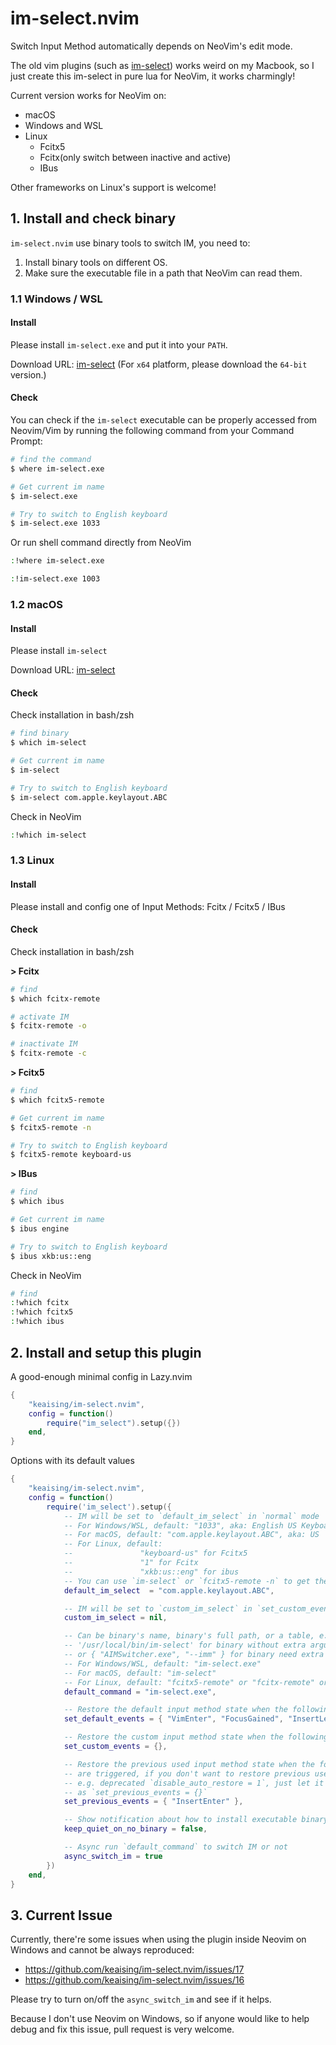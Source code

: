# im-select.nvim

Switch Input Method automatically depends on NeoVim's edit mode.

The old vim plugins (such as [im-select](https://github.com/daipeihust/im-select)) works weird on my Macbook, so I just create this im-select in pure lua for NeoVim, it works charmingly!

Current version works for NeoVim on:

- macOS
- Windows and WSL
- Linux
  - Fcitx5
  - Fcitx(only switch between inactive and active)
  - IBus

Other frameworks on Linux's support is welcome!

## 1. Install and check binary

`im-select.nvim` use binary tools to switch IM, you need to:

1. Install binary tools on different OS.
2. Make sure the executable file in a path that NeoVim can read them.

### 1.1 Windows / WSL

#### Install

Please install `im-select.exe` and put it into your `PATH`.

Download URL: [im-select](https://github.com/daipeihust/im-select)
(For `x64` platform, please download the `64-bit` version.)

#### Check

You can check if the `im-select` executable can be properly accessed from Neovim/Vim by running the following command from your Command Prompt:

```bash
# find the command
$ where im-select.exe

# Get current im name
$ im-select.exe

# Try to switch to English keyboard
$ im-select.exe 1033
```

Or run shell command directly from NeoVim

```bash
:!where im-select.exe

:!im-select.exe 1003
```

### 1.2 macOS

#### Install

Please install `im-select`

Download URL: [im-select](https://github.com/daipeihust/im-select)

#### Check

Check installation in bash/zsh

```bash
# find binary
$ which im-select

# Get current im name
$ im-select

# Try to switch to English keyboard
$ im-select com.apple.keylayout.ABC
```

Check in NeoVim

```bash
:!which im-select
```

### 1.3 Linux

#### Install

Please install and config one of Input Methods: Fcitx / Fcitx5 / IBus

#### Check

Check installation in bash/zsh

**> Fcitx**

```bash
# find
$ which fcitx-remote

# activate IM
$ fcitx-remote -o

# inactivate IM
$ fcitx-remote -c
```

**> Fcitx5**

```bash
# find
$ which fcitx5-remote

# Get current im name
$ fcitx5-remote -n

# Try to switch to English keyboard
$ fcitx5-remote keyboard-us
```

**> IBus**

```bash
# find
$ which ibus

# Get current im name
$ ibus engine

# Try to switch to English keyboard
$ ibus xkb:us::eng
```

Check in NeoVim

```bash
# find
:!which fcitx
:!which fcitx5
:!which ibus
```

## 2. Install and setup this plugin

A good-enough minimal config in Lazy.nvim

```lua
{
    "keaising/im-select.nvim",
    config = function()
        require("im_select").setup({})
    end,
}
```

Options with its default values

```lua
{
    "keaising/im-select.nvim",
    config = function()
        require('im_select').setup({
            -- IM will be set to `default_im_select` in `normal` mode
            -- For Windows/WSL, default: "1033", aka: English US Keyboard
            -- For macOS, default: "com.apple.keylayout.ABC", aka: US
            -- For Linux, default:
            --               "keyboard-us" for Fcitx5
            --               "1" for Fcitx
            --               "xkb:us::eng" for ibus
            -- You can use `im-select` or `fcitx5-remote -n` to get the IM's name
            default_im_select  = "com.apple.keylayout.ABC",

            -- IM will be set to `custom_im_select` in `set_custom_events`
            custom_im_select = nil,

            -- Can be binary's name, binary's full path, or a table, e.g. 'im-select',
            -- '/usr/local/bin/im-select' for binary without extra arguments,
            -- or { "AIMSwitcher.exe", "--imm" } for binary need extra arguments to work.
            -- For Windows/WSL, default: "im-select.exe"
            -- For macOS, default: "im-select"
            -- For Linux, default: "fcitx5-remote" or "fcitx-remote" or "ibus"
            default_command = "im-select.exe",

            -- Restore the default input method state when the following events are triggered
            set_default_events = { "VimEnter", "FocusGained", "InsertLeave", "CmdlineLeave" },

            -- Restore the custom input method state when the following events are triggered
            set_custom_events = {},

            -- Restore the previous used input method state when the following events
            -- are triggered, if you don't want to restore previous used im in Insert mode,
            -- e.g. deprecated `disable_auto_restore = 1`, just let it empty
            -- as `set_previous_events = {}`
            set_previous_events = { "InsertEnter" },

            -- Show notification about how to install executable binary when binary missed
            keep_quiet_on_no_binary = false,

            -- Async run `default_command` to switch IM or not
            async_switch_im = true
        })
    end,
}
```

## 3. Current Issue

Currently, there're some issues when using the plugin inside Neovim on Windows and cannot be always reproduced:

- https://github.com/keaising/im-select.nvim/issues/17
- https://github.com/keaising/im-select.nvim/issues/16

Please try to turn on/off the `async_switch_im` and see if it helps.

Because I don't use Neovim on Windows, so if anyone would like to help debug and fix this issue, pull request is very welcome.
